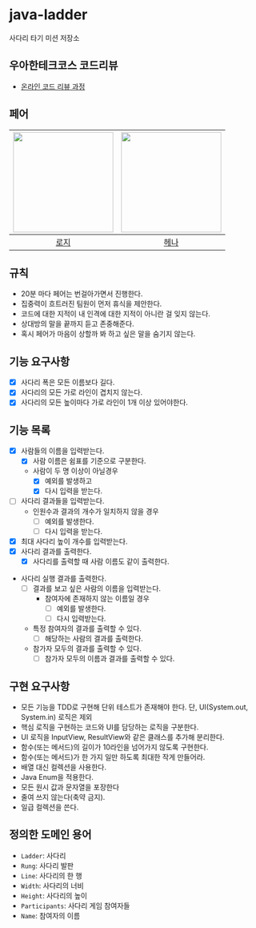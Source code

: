 # java-ladder

사다리 타기 미션 저장소

## 우아한테크코스 코드리뷰

- [온라인 코드 리뷰 과정](https://github.com/woowacourse/woowacourse-docs/blob/master/maincourse/README.md)

## 페어

| <img src="https://avatars.githubusercontent.com/u/61582017?v=4" alt="" width=200> | <img src="https://avatars.githubusercontent.com/u/82203978?v=4" alt="" width=200/> |
|:---------------------------------------------------------------------------------:|:----------------------------------------------------------------------------------:|
|                          [로지](https://github.com/kyY00n)                          |                         [헤나](https://github.com/hyena0608)                         | |

## 규칙

- 20분 마다 페어는 번걸아가면서 진행한다.
- 집중력이 흐트러진 팀원이 먼저 휴식을 제안한다.
- 코드에 대한 지적이 내 인격에 대한 지적이 아니란 걸 잊지 않는다.
- 상대방의 말을 끝까지 듣고 존중해준다.
- 혹시 페어가 마음이 상할까 봐 하고 싶은 말을 숨기지 않는다.

## 기능 요구사항

- [x] 사다리 폭은 모든 이름보다 길다.
- [x] 사다리의 모든 가로 라인이 겹치지 않는다.
- [x] 사다리의 모든 높이마다 가로 라인이 1개 이상 있어야한다.

## 기능 목록

- [x] 사람들의 이름을 입력받는다.
  - [x] 사람 이름은 쉼표를 기준으로 구분한다.
  - 사람이 두 명 이상이 아닐경우
    - [x] 예외를 발생하고
    - [x] 다시 입력을 받는다.
- [ ] 사다리 결과들을 입력받는다.
  - 인원수과 결과의 개수가 일치하지 않을 경우
    - [ ] 예외를 발생한다.
    - [ ] 다시 입력을 받는다.
- [x] 최대 사다리 높이 개수를 입력받는다.
- [x] 사다리 결과를 출력한다.
  - [x] 사다리를 출력할 때 사람 이름도 같이 출력한다.
- 사다리 실행 결과를 출력한다.
  - [ ] 결과를 보고 싶은 사람의 이름을 입력받는다.
    - 참여자에 존재하지 않는 이름일 경우
      - [ ] 예외를 발생한다.
      - [ ] 다시 입력받는다.
  - 특정 참여자의 결과를 출력할 수 있다.
    - [ ] 해당하는 사람의 결과를 출력한다.
  - 참가자 모두의 결과를 출력할 수 있다.
    - [ ] 참가자 모두의 이름과 결과를 출력할 수 있다.

## 구현 요구사항

- 모든 기능을 TDD로 구현해 단위 테스트가 존재해야 한다. 단, UI(System.out, System.in) 로직은 제외
- 핵심 로직을 구현하는 코드와 UI를 담당하는 로직을 구분한다.
- UI 로직을 InputView, ResultView와 같은 클래스를 추가해 분리한다.
- 함수(또는 메서드)의 길이가 10라인을 넘어가지 않도록 구현한다.
- 함수(또는 메서드)가 한 가지 일만 하도록 최대한 작게 만들어라.
- 배열 대신 컬렉션을 사용한다.
- Java Enum을 적용한다.
- 모든 원시 값과 문자열을 포장한다
- 줄여 쓰지 않는다(축약 금지).
- 일급 컬렉션을 쓴다.

## 정의한 도메인 용어
- `Ladder`: 사다리
- `Rung`: 사다리 발판
- `Line`: 사다리의 한 행
- `Width`: 사다리의 너비
- `Height`: 사다리의 높이
- `Participants`: 사다리 게임 참여자들
- `Name`: 참여자의 이름

